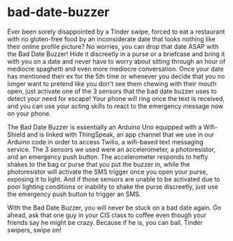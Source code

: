 # bad-date-buzzer
Ever been sorely disappointed by a Tinder swipe, forced to eat a restaurant with no gluten-free food by an inconsiderate date that looks nothing like their online profile picture?   No worries, you can drop that date ASAP with the Bad Date Buzzer! Hide it discreetly in a purse or a briefcase and bring it with you on a date and never have to worry about sitting through an hour of mediocre spaghetti and even more mediocre conversation. Once your date has mentioned their ex for the 5th time or whenever you decide that you no longer want to pretend like you don't see them chewing with their mouth open, just activate one of the 3 sensors that the bad date buzzer uses to detect your need for escape! Your phone will ring once the text is received, and you can use your acting skills to react to the emergency message now on your phone.

The Bad Date Buzzer is essentially an Arduino Uno equipped with a Wifi-Shield and is linked with ThingSpeak, an app channel that we use in our Arduino code in order to access Twilio, a wifi-based text messaging service. The 3 sensors we used were an accelerometer, a photoresistor, and an emergency push button.   The accelerometer responds to hefty shakes to the bag or purse that you put the buzzer in, while the photoresistor will activate the SMS trigger once you open your purse, exposing it to light. And if those sensors are unable to be activated due to poor lighting conditions or inability to shake the purse discreetly, just use the emergency push button to trigger an SMS. 

With the Bad Date Buzzer, you will never be stuck on a bad date again. Go ahead, ask that one guy in your CIS class to coffee even though your friends say he might be crazy. Because if he is, you can bail. Tinder swipers, swipe on!
